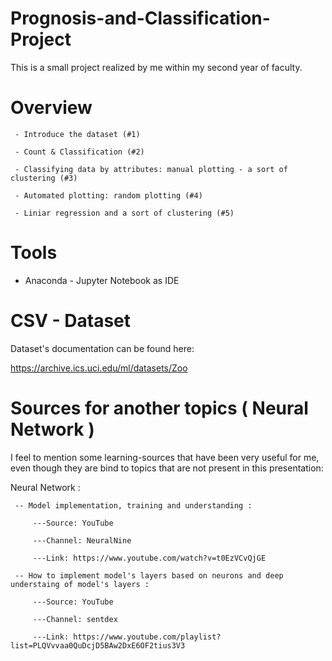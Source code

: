 # Prognosis-and-Classification-Project
 
This is a small project realized by me within my second year of faculty.

# Overview
   
     - Introduce the dataset (#1) 
     
     - Count & Classification (#2) 
     
     - Classifying data by attributes: manual plotting - a sort of clustering (#3) 
     
     - Automated plotting: random plotting (#4) 
     
     - Liniar regression and a sort of clustering (#5)
     
# Tools
   - Anaconda - Jupyter Notebook as IDE
   
     
# CSV - Dataset
 Dataset's documentation can be found here:
 
 https://archive.ics.uci.edu/ml/datasets/Zoo

# Sources for another topics ( Neural Network )

 I feel to mention some learning-sources that have been very useful for me, even though they are bind to topics that are not present in this presentation:
 
  Neural Network :
     
     -- Model implementation, training and understanding :
     
         ---Source: YouTube
         
         ---Channel: NeuralNine
         
         ---Link: https://www.youtube.com/watch?v=t0EzVCvQjGE
         
     -- How to implement model's layers based on neurons and deep understaing of model's layers :
     
         ---Source: YouTube
         
         ---Channel: sentdex
         
         ---Link: https://www.youtube.com/playlist?list=PLQVvvaa0QuDcjD5BAw2DxE6OF2tius3V3
         
    

